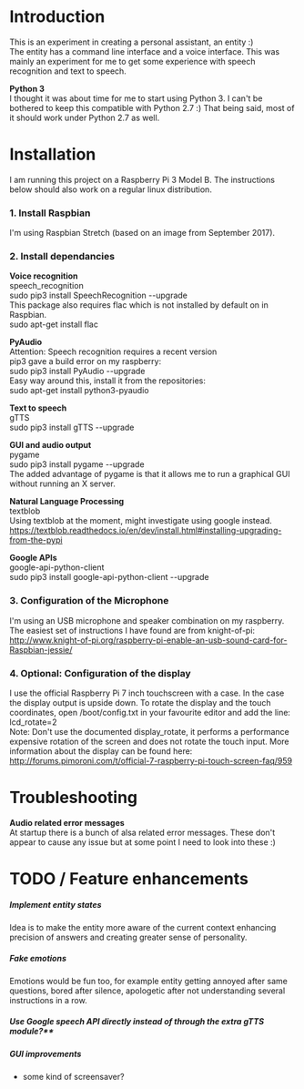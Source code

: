 # Introduction
This is an experiment in creating a personal assistant, an entity :)  
The entity has a command line interface and a voice interface. This was mainly 
an experiment for me to get some experience with speech recognition and text to speech.

**Python 3**  
I thought it was about time for me to start using Python 3. I can't be bothered to keep 
this compatible with Python 2.7 :) That being said, most of it should work under 
Python 2.7 as well.

# Installation
I am running this project on a Raspberry Pi 3 Model B.
The instructions below should also work on a regular linux distribution.

### 1. Install Raspbian
I'm using Raspbian Stretch (based on an image from September 2017).

### 2. Install dependancies

**Voice recognition**  
speech_recognition  
sudo pip3 install SpeechRecognition --upgrade  
This package also requires flac which is not installed by default on in Raspbian.  
sudo apt-get install flac  

**PyAudio**  
Attention: Speech recognition requires a recent version    
pip3 gave a build error on my raspberry:    
sudo pip3 install PyAudio --upgrade  
Easy way around this, install it from the repositories:  
sudo apt-get install python3-pyaudio

**Text to speech**  
gTTS  
sudo pip3 install gTTS --upgrade

**GUI and audio output**  
pygame  
sudo pip3 install pygame --upgrade  
The added advantage of pygame is that it allows me to run a graphical GUI without 
running an X server.

**Natural Language Processing**  
textblob  
Using textblob at the moment, might investigate using google instead.  
https://textblob.readthedocs.io/en/dev/install.html#installing-upgrading-from-the-pypi

**Google APIs**  
google-api-python-client  
sudo pip3 install google-api-python-client --upgrade


### 3. Configuration of the Microphone
I'm using an USB microphone and speaker combination on my raspberry. The easiest 
set of instructions I have found are from knight-of-pi:  
http://www.knight-of-pi.org/raspberry-pi-enable-an-usb-sound-card-for-Raspbian-jessie/

### 4. Optional: Configuration of the display
I use the official Raspberry Pi 7 inch touchscreen with a case. In the case the 
display output is upside down. To rotate the display and the touch coordinates, 
open /boot/config.txt in your favourite editor and add the line:  
lcd_rotate=2  
Note: Don't use the documented display_rotate, it performs a performance expensive 
rotation of the screen and does not rotate the touch input.
More information about the display can be found here:  
http://forums.pimoroni.com/t/official-7-raspberry-pi-touch-screen-faq/959

# Troubleshooting

**Audio related error messages**  
At startup there is a bunch of alsa related error messages. These don't appear to cause 
any issue but at some point I need to look into these :)


# TODO / Feature enhancements

##### Implement entity states  
Idea is to make the entity more aware of the current context enhancing precision of answers and creating greater sense of personality. 

##### Fake emotions  
Emotions would be fun too, for example entity getting annoyed after same questions, bored after silence, apologetic after not understanding several instructions in a row.

##### Use Google speech API directly instead of through the extra gTTS module?**

##### GUI improvements
- some kind of screensaver?